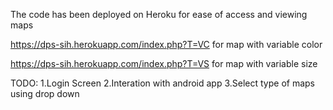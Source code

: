 The code has been deployed on Heroku for ease of access and viewing maps

https://dps-sih.herokuapp.com/index.php?T=VC for map with variable color

https://dps-sih.herokuapp.com/index.php?T=VS for map with variable size


TODO:
1.Login Screen
2.Interation with android app
3.Select type of maps using drop down